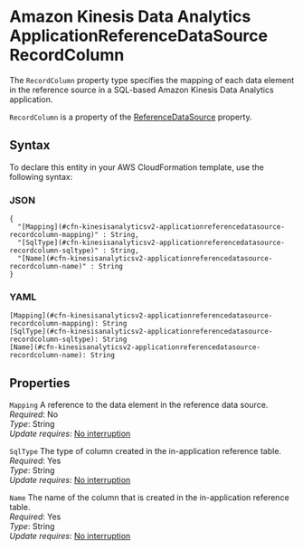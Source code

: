 # Amazon Kinesis Data Analytics ApplicationReferenceDataSource RecordColumn<a name="aws-properties-kinesisanalyticsv2-applicationreferencedatasource-recordcolumn"></a>

<a name="aws-properties-kinesisanalyticsv2-applicationreferencedatasource-recordcolumn-description"></a>The `RecordColumn` property type specifies the mapping of each data element in the reference source in a SQL\-based Amazon Kinesis Data Analytics application\.

<a name="aws-properties-kinesisanalyticsv2-applicationreferencedatasource-recordcolumn-inheritance"></a> `RecordColumn` is a property of the [ReferenceDataSource](aws-properties-kinesisanalyticsv2-applicationreferencedatasource-referencedatasource.md) property\.

## Syntax<a name="aws-properties-kinesisanalyticsv2-applicationreferencedatasource-recordcolumn-syntax"></a>

To declare this entity in your AWS CloudFormation template, use the following syntax:

### JSON<a name="aws-properties-kinesisanalyticsv2-applicationreferencedatasource-recordcolumn-syntax.json"></a>

```
{
  "[Mapping](#cfn-kinesisanalyticsv2-applicationreferencedatasource-recordcolumn-mapping)" : String,
  "[SqlType](#cfn-kinesisanalyticsv2-applicationreferencedatasource-recordcolumn-sqltype)" : String,
  "[Name](#cfn-kinesisanalyticsv2-applicationreferencedatasource-recordcolumn-name)" : String
}
```

### YAML<a name="aws-properties-kinesisanalyticsv2-applicationreferencedatasource-recordcolumn-syntax.yaml"></a>

```
[Mapping](#cfn-kinesisanalyticsv2-applicationreferencedatasource-recordcolumn-mapping): String
[SqlType](#cfn-kinesisanalyticsv2-applicationreferencedatasource-recordcolumn-sqltype): String
[Name](#cfn-kinesisanalyticsv2-applicationreferencedatasource-recordcolumn-name): String
```

## Properties<a name="aws-properties-kinesisanalyticsv2-applicationreferencedatasource-recordcolumn-properties"></a>

`Mapping`  <a name="cfn-kinesisanalyticsv2-applicationreferencedatasource-recordcolumn-mapping"></a>
A reference to the data element in the reference data source\.  
 *Required*: No  
 *Type*: String  
 *Update requires*: [No interruption](using-cfn-updating-stacks-update-behaviors.md#update-no-interrupt) 

`SqlType`  <a name="cfn-kinesisanalyticsv2-applicationreferencedatasource-recordcolumn-sqltype"></a>
The type of column created in the in\-application reference table\.  
 *Required*: Yes  
 *Type*: String  
 *Update requires*: [No interruption](using-cfn-updating-stacks-update-behaviors.md#update-no-interrupt) 

`Name`  <a name="cfn-kinesisanalyticsv2-applicationreferencedatasource-recordcolumn-name"></a>
The name of the column that is created in the in\-application reference table\.  
 *Required*: Yes  
 *Type*: String  
 *Update requires*: [No interruption](using-cfn-updating-stacks-update-behaviors.md#update-no-interrupt) 